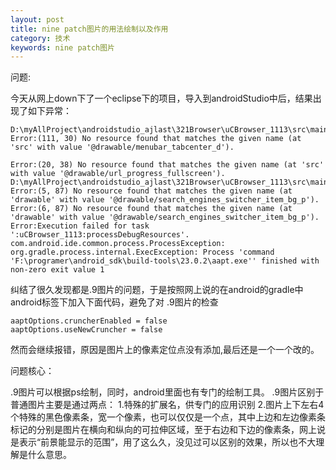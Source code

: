 ```yaml
---
layout: post
title: nine patch图片的用法绘制以及作用
category: 技术 
keywords: nine patch图片
---
```


问题:

今天从网上down下了一个eclipse下的项目，导入到androidStudio中后，结果出现了如下异常：


	D:\myAllProject\androidstudio_ajlast\321Browser\uCBrowser_1113\src\main\res\layout\above_slidingmenu.xml
	Error:(111, 30) No resource found that matches the given name (at 'src' with value '@drawable/menubar_tabcenter_d').
	
	Error:(20, 38) No resource found that matches the given name (at 'src' with value '@drawable/url_progress_fullscreen').
	D:\myAllProject\androidstudio_ajlast\321Browser\uCBrowser_1113\src\main\res\drawable\search_btn_bg.xml
	Error:(5, 87) No resource found that matches the given name (at 'drawable' with value '@drawable/search_engines_switcher_item_bg_p').
	Error:(6, 87) No resource found that matches the given name (at 'drawable' with value '@drawable/search_engines_switcher_item_bg_p').
	Error:Execution failed for task ':uCBrowser_1113:processDebugResources'.
	com.android.ide.common.process.ProcessException: org.gradle.process.internal.ExecException: Process 'command 'F:\programer\android_sdk\build-tools\23.0.2\aapt.exe'' finished with non-zero exit value 1

纠结了很久发现都是.9图片的问题，于是按照网上说的在android的gradle中android标签下加入下面代码，避免了对 .9图片的检查

    aaptOptions.cruncherEnabled = false
    aaptOptions.useNewCruncher = false

然而会继续报错，原因是图片上的像素定位点没有添加,最后还是一个一个改的。

问题核心：

.9图片可以根据ps绘制，同时，android里面也有专门的绘制工具。
.9图片区别于普通图片主要是通过两点：
1.特殊的扩展名，供专门的应用识别
2.图片上下左右4个特殊的黑色像素条，宽一个像素，也可以仅仅是一个点，其中上边和左边像素条标记的分别是图片在横向和纵向的可拉伸区域，至于右边和下边的像素条，网上说是表示“前景能显示的范围”，用了这么久，没见过可以区别的效果，所以也不大理解是什么意思。

	